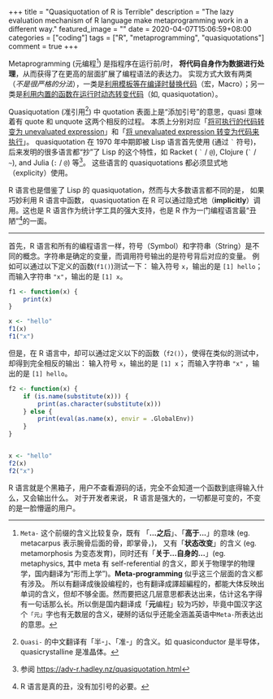 +++
title = "Quasiquotation of R is Terrible"
description = "The lazy evaluation mechanism of R language make metaprogramming work in a different way."
featured_image = ""
date = 2020-04-07T15:06:59+08:00
categories = ["coding"]
tags = ["R", "metaprogramming", "quasiquotations"]
comment = true
+++

Metaprogramming (元编程[^1]) 是指程序在运行前/时， **将代码自身作为数据进行处理**，从而获得了在更高的层面扩展了编程语法的表达力。
实现方式大致有两类（_不是很严格的分法_），一类是<ins>利用模板等在编译时替换代码</ins>（宏，Macro）；另一类是<ins>利用内置的函数在运行时动态转变代码</ins>（如, quasiquotation）。

Quasiquotation (准引用[^2]) 中 quotation 表面上是“添加引号”的意思，quasi 意味着有 quote 和 unquote 这两个相反的过程。
本质上分别对应「<ins>将可执行的代码转变为 unevaluated expression</ins>」和「<ins>将 unevaluated expression 转变为代码来执行</ins>」。
quasiquotation 在 1970 年中期即被 Lisp 语言首先使用 (通过 `` ` `` 符号)， 后来发明的很多语言都“抄”了 Lisp 的这个特性，如 Racket ( `` ` `` / `@`), Clojure (`` ` `` / `~`), and Julia (`:` / `@`) 等[^3]。
这些语言的 quasiquotations 都必须显式地（explicity）使用。

R 语言也是借鉴了 Lisp 的 quasiquotation，然而与大多数语言都不同的是，
如果巧妙利用 R 语言中函数， quasiquotation 在 R 可以通过隐式地（**implicitly**）调用。这也是 R 语言作为统计学工具的强大支持，也是 R 作为一门编程语言最“丑陋”[^4]的一面。

---

首先，R 语言和所有的编程语言一样，符号（Symbol）和字符串（String）是不同的概念。字符串是确定的变量，而调用符号输出的是符号背后对应的变量。
例如可以通过以下定义的函数(`f1()`)测试一下：
输入符号 `x`，输出的是 `[1] hello`；
而输入字符串 `"x"`，输出的是 `[1] x`。

```R
f1 <- function(x) {
    print(x)
}

x <- "hello"
f1(x)
f1("x")
```

但是，在 R 语言中，却可以通过定义以下的函数（`f2()`），使得在类似的测试中，却得到完全相反的输出：
输入符号 `x`，输出的是 `[1] x`；
而输入字符串 `"x"` ，输出的是 `[1] hello`。

```R
f2 <- function(x) {
    if (is.name(substitute(x))) {
        print(as.character(substitute(x)))
    } else {
        print(eval(as.name(x), envir = .GlobalEnv))
    }
}


x <- "hello"
f2(x)
f2("x")
```

R 语言就是个黑箱子，用户不查看源码的话，完全不会知道一个函数到底得输入什么，又会输出什么。
对于开发者来说， R 语言是强大的，一切都是可变的，不变的是一脸懵逼的用户。

[^1]: `Meta-` 这个前缀的含义比较复杂，既有 「**...之后**」、「**高于...**」的意味 (eg. metacarpus 表示腕骨后面的骨，即掌骨，)， 又有「**状态改变**」的含义 (eg. metamorphosis 为变态发育)，同时还有「**关于...自身的...**」(eg. metaphysics, 其中 meta 有 self-referential 的含义，即关于物理学的物理学，国内翻译为“形而上学”)。**Meta-programming** 似乎这三个层面的含义都有涉及。 所以有翻译成後設编程的，也有翻译成譯超編程的，都能大体反映出单词的含义，但却不够全面。然而要把这几层意思都表达出来，估计这名字得有一句话那么长。所以倒是国内翻译成「**元**编程」较为巧妙，毕竟中国汉字这个`「元」`字也有无数层的含义，硬掰的话似乎还能全涵盖英语中`Meta-`所表达出的意思。
[^2]: `Quasi-` 的中文翻译有「半-」、「准-」的含义。如 quasiconductor 是半导体，quasicrystalline 是准晶体。
[^3]: 参阅 https://adv-r.hadley.nz/quasiquotation.html
[^4]: R 语言是真的丑，没有加引号的必要。

